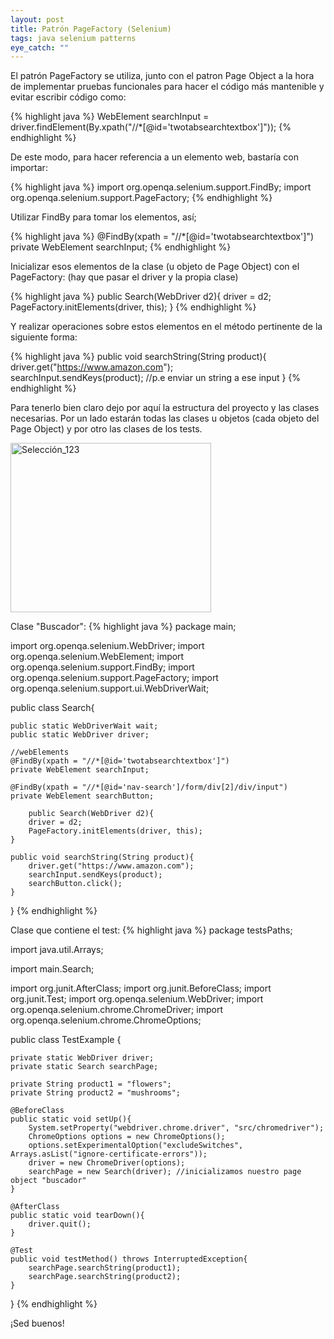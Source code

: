 ```yaml
---
layout: post
title: Patrón PageFactory (Selenium)
tags: java selenium patterns
eye_catch: ""
---
```


El patrón PageFactory se utiliza, junto con el patron Page Object a la hora de implementar pruebas funcionales
para hacer el código más mantenible y evitar escribir código como:

{% highlight java %}
WebElement searchInput = driver.findElement(By.xpath("//*[@id='twotabsearchtextbox']"));
{% endhighlight %}

De este modo, para hacer referencia a un elemento web, bastaría con importar:

{% highlight java %}
import org.openqa.selenium.support.FindBy;
import org.openqa.selenium.support.PageFactory;
{% endhighlight %}

Utilizar FindBy para tomar los elementos, así;

{% highlight java %}
@FindBy(xpath = "//*[@id='twotabsearchtextbox']")
private WebElement searchInput;
{% endhighlight %}

Inicializar esos elementos de la clase (u objeto de Page Object) con el PageFactory:
(hay que pasar el driver y la propia clase)

{% highlight java %}
public Search(WebDriver d2){
	driver = d2;  
	PageFactory.initElements(driver, this);
}
{% endhighlight %}

Y realizar operaciones sobre estos elementos en el método pertinente de la siguiente forma:

{% highlight java %}
public void searchString(String product){
	driver.get("https://www.amazon.com");	
	searchInput.sendKeys(product); //p.e enviar un string a ese input
}
{% endhighlight %}

Para tenerlo bien claro dejo por aquí la estructura del proyecto y las clases necesarias.
Por un lado estarán todas las clases u objetos (cada objeto del Page Object) y por otro las clases de los tests.

<a data-flickr-embed="true"  href="https://www.flickr.com/photos/135417629@N05/22351998780/" title="Selección_123"><img src="https://farm1.staticflickr.com/609/22351998780_1121af3871.jpg" width="321" height="271" alt="Selección_123"></a><script async src="//embedr.flickr.com/assets/client-code.js" charset="utf-8"></script>


Clase "Buscador":
{% highlight java %}
package main;

import org.openqa.selenium.WebDriver;
import org.openqa.selenium.WebElement;
import org.openqa.selenium.support.FindBy;
import org.openqa.selenium.support.PageFactory;
import org.openqa.selenium.support.ui.WebDriverWait;

public class Search{
	
	public static WebDriverWait wait;
	public static WebDriver driver;
	
	//webElements
	@FindBy(xpath = "//*[@id='twotabsearchtextbox']")
	private WebElement searchInput;
	
	@FindBy(xpath = "//*[@id='nav-search']/form/div[2]/div/input")
	private WebElement searchButton;
    
    	public Search(WebDriver d2){
		driver = d2;  
		PageFactory.initElements(driver, this);
	}
    
	public void searchString(String product){
		driver.get("https://www.amazon.com");	
		searchInput.sendKeys(product);
		searchButton.click();
	}
}
{% endhighlight %}

Clase que contiene el test:
{% highlight java %}
package testsPaths;

import java.util.Arrays;

import main.Search;

import org.junit.AfterClass;
import org.junit.BeforeClass;
import org.junit.Test;
import org.openqa.selenium.WebDriver;
import org.openqa.selenium.chrome.ChromeDriver;
import org.openqa.selenium.chrome.ChromeOptions;


public class TestExample {

	private static WebDriver driver;
	private static Search searchPage;
	
	private String product1 = "flowers"; 
	private String product2 = "mushrooms";
	
	@BeforeClass
	public static void setUp(){	
		System.setProperty("webdriver.chrome.driver", "src/chromedriver"); 	
		ChromeOptions options = new ChromeOptions();
		options.setExperimentalOption("excludeSwitches", Arrays.asList("ignore-certificate-errors"));
		driver = new ChromeDriver(options);  
		searchPage = new Search(driver); //inicializamos nuestro page object "buscador"
	}
		
	@AfterClass
	public static void tearDown(){
		driver.quit();
	}

	@Test
	public void testMethod() throws InterruptedException{
		searchPage.searchString(product1);
		searchPage.searchString(product2);
	}
}
{% endhighlight %}


¡Sed buenos!
